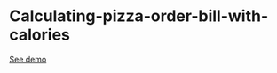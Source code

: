 # Calculating-pizza-order-bill-with-calories
<a href="https://matutamiller.github.io/Calculating-pizza-order-bill-with-calories/">See demo</a>
